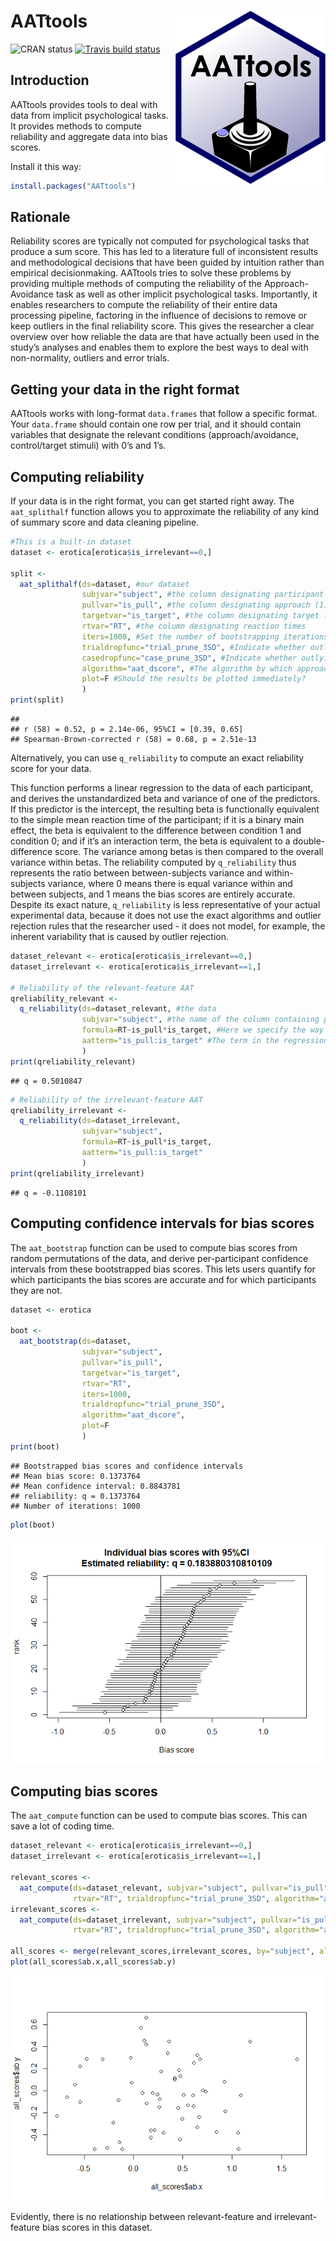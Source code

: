 
<!-- This document is generated from README.Rmd - edit that file, not this one -->

# AATtools <img src="man/figures/logo.png" align="right" />

<!-- badges: start -->

![CRAN status](https://www.r-pkg.org/badges/version/AATtools) [![Travis
build
status](https://travis-ci.org/Spiritspeak/AATtools.svg?branch=master)](https://travis-ci.org/Spiritspeak/AATtools)
<!-- badges: end -->

## Introduction

AATtools provides tools to deal with data from implicit psychological
tasks. It provides methods to compute reliability and aggregate data
into bias scores.

Install it this way:

``` r
install.packages("AATtools")
```

## Rationale

Reliability scores are typically not computed for psychological tasks
that produce a sum score. This has led to a literature full of
inconsistent results and methodological decisions that have been guided
by intuition rather than empirical decisionmaking. AATtools tries to
solve these problems by providing multiple methods of computing the
reliability of the Approach-Avoidance task as well as other implicit
psychological tasks. Importantly, it enables researchers to compute the
reliability of their entire data processing pipeline, factoring in the
influence of decisions to remove or keep outliers in the final
reliability score. This gives the researcher a clear overview over how
reliable the data are that have actually been used in the study’s
analyses and enables them to explore the best ways to deal with
non-normality, outliers and error trials.

## Getting your data in the right format

AATtools works with long-format `data.frames` that follow a specific
format. Your `data.frame` should contain one row per trial, and it
should contain variables that designate the relevant conditions
(approach/avoidance, control/target stimuli) with 0’s and 1’s.

## Computing reliability

If your data is in the right format, you can get started right away. The
`aat_splithalf` function allows you to approximate the reliability of
any kind of summary score and data cleaning pipeline.

``` r
#This is a built-in dataset 
dataset <- erotica[erotica$is_irrelevant==0,] 

split <- 
  aat_splithalf(ds=dataset, #our dataset
                subjvar="subject", #the column designating participant IDs
                pullvar="is_pull", #the column designating approach (1) and avoidance (0) trials
                targetvar="is_target", #the column designating target (1) and control (0) stimulus trials
                rtvar="RT", #the column designating reaction times
                iters=1000, #Set the number of bootstrapping iterations (more is better)
                trialdropfunc="trial_prune_3SD", #Indicate whether outliers should be removed, and if so, how
                casedropfunc="case_prune_3SD", #Indicate whether outlying approach bias scores should be removed
                algorithm="aat_dscore", #The algorithm by which approach bias scores should be computed
                plot=F #Should the results be plotted immediately?
                )
print(split)
```

    ## 
    ## r (58) = 0.52, p = 2.14e-06, 95%CI = [0.39, 0.65]
    ## Spearman-Brown-corrected r (58) = 0.68, p = 2.51e-13

Alternatively, you can use `q_reliability` to compute an exact
reliability score for your data.

This function performs a linear regression to the data of each
participant, and derives the unstandardized beta and variance of one of
the predictors. If this predictor is the intercept, the resulting beta
is functionally equivalent to the simple mean reaction time of the
participant; if it is a binary main effect, the beta is equivalent to
the difference between condition 1 and condition 0; and if it’s an
interaction term, the beta is equivalent to a double-difference score.
The variance among betas is then compared to the overall variance within
betas. The reliability computed by `q_reliability` thus represents the
ratio between between-subjects variance and within-subjects variance,
where 0 means there is equal variance within and between subjects, and 1
means the bias scores are entirely accurate. Despite its exact nature,
`q_reliability` is less representative of your actual experimental data,
because it does not use the exact algorithms and outlier rejection rules
that the researcher used - it does not model, for example, the inherent
variability that is caused by outlier rejection.

``` r
dataset_relevant <- erotica[erotica$is_irrelevant==0,] 
dataset_irrelevant <- erotica[erotica$is_irrelevant==1,] 

# Reliability of the relevant-feature AAT
qreliability_relevant <- 
  q_reliability(ds=dataset_relevant, #the data
                subjvar="subject", #the name of the column containing participant IDs
                formula=RT~is_pull*is_target, #Here we specify the way bias scores are to be computed (see above)
                aatterm="is_pull:is_target" #The term in the regression formula which represents the bias score
                )
print(qreliability_relevant)
```

    ## q = 0.5010847

``` r
# Reliability of the irrelevant-feature AAT
qreliability_irrelevant <- 
  q_reliability(ds=dataset_irrelevant,
                subjvar="subject",
                formula=RT~is_pull*is_target,
                aatterm="is_pull:is_target"
                )
print(qreliability_irrelevant)
```

    ## q = -0.1108101

## Computing confidence intervals for bias scores

The `aat_bootstrap` function can be used to compute bias scores from
random permutations of the data, and derive per-participant confidence
intervals from these bootstrapped bias scores. This lets users quantify
for which participants the bias scores are accurate and for which
participants they are not.

``` r
dataset <- erotica

boot <- 
  aat_bootstrap(ds=dataset,
                subjvar="subject",
                pullvar="is_pull",
                targetvar="is_target",
                rtvar="RT",
                iters=1000,
                trialdropfunc="trial_prune_3SD",
                algorithm="aat_dscore",
                plot=F
                )
print(boot)
```

    ## Bootstrapped bias scores and confidence intervals
    ## Mean bias score: 0.1373764
    ## Mean confidence interval: 0.8843781
    ## reliability: q = 0.1373764
    ## Number of iterations: 1000

``` r
plot(boot)
```

![](man/figures/bootstrap-1.png)<!-- -->

## Computing bias scores

The `aat_compute` function can be used to compute bias scores. This can
save a lot of coding time.

``` r
dataset_relevant <- erotica[erotica$is_irrelevant==0,] 
dataset_irrelevant <- erotica[erotica$is_irrelevant==1,] 

relevant_scores <- 
  aat_compute(ds=dataset_relevant, subjvar="subject", pullvar="is_pull", targetvar="is_target", 
              rtvar="RT", trialdropfunc="trial_prune_3SD", algorithm="aat_dscore")
irrelevant_scores <- 
  aat_compute(ds=dataset_irrelevant, subjvar="subject", pullvar="is_pull", targetvar="is_target", 
              rtvar="RT", trialdropfunc="trial_prune_3SD", algorithm="aat_dscore")

all_scores <- merge(relevant_scores,irrelevant_scores, by="subject", all=T)
plot(all_scores$ab.x,all_scores$ab.y)
```

![](man/figures/compute-1.png)<!-- -->

Evidently, there is no relationship between relevant-feature and
irrelevant-feature bias scores in this dataset.
